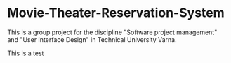 # Movie-Theater-Reservation-System
This is a group project for the discipline "Software project management" and "User Interface Design" in Technical University Varna.

This is a test
